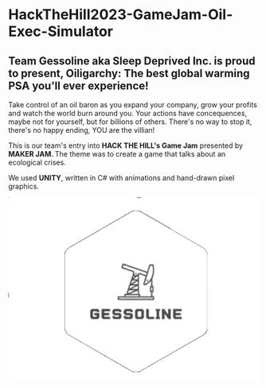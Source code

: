 # HackTheHill2023-GameJam-Oil-Exec-Simulator
<h2>Team Gessoline aka Sleep Deprived Inc. is proud to present, Oiligarchy: The best global warming PSA you'll ever experience!</h2>

Take control of an oil baron as you expand your company, grow your profits and watch the world burn around you.
Your actions have concequences, maybe not for yourself, but for billions of others. There's no way to stop it,
there's no happy ending, YOU are the villian!

This is our team's entry into <b>HACK THE HILL's Game Jam</b> presented by <b> MAKER JAM. </b>
The theme was to create a game that talks about an ecological crises.

We used <b>UNITY</b>, written in C# with animations and hand-drawn pixel graphics.

![Logo](https://github.com/jutinwang/HackTheHill2023-GameJam-Oil-Exec-Simulator/blob/main/images/Gessoline.png)
